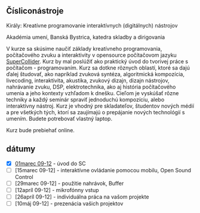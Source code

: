 Čísliconástroje
---------------

Király: Kreatívne programovanie interaktívnych (digitálnych) nástrojov

Akadémia umení, Banská Bystrica, katedra skladby a dirigovania

V  kurze sa skúsime naučiť základy kreatívneho programovania, počítačového zvuku a interaktivity v opensource počítačovom jazyku [SuperCollider](https://supercollider.github.io). Kurz by mal poslúžiť ako praktický úvod do tvorivej práce s počítačom - programovaním. Kurz sa dotkne rôznych oblastí, ktoré sa dajú ďalej študovať, ako napríklad zvuková syntéza, algoritmická kompozícia, livecoding, interaktivita, akustika, zvukový dizajn, dizajn nástrojov, nahrávanie zvuku, DSP, elektrotechnika, ako aj história počítačového umenia a jeho kontexty vzhľadom k dnešku.
Cieľom je vyskúšať rôzne techniky a každý seminár spraviť jednoduchú kompozíciu, alebo interaktívny nástroj. Kurz je vhodný pre skladateľov, študentov nových médií a pre všetkých tých, ktorí sa  zaujímajú o prepájanie nových technológií s umením. Budete potrebovať vlastný laptop.

Kurz bude prebiehať online.

dátumy
------

- [x] [01marec 09-12](https://github.com/paum3/Cisliconastroje/tree/main/01032021) - úvod do SC
- [ ] [15marec 09-12] - interaktívne ovládanie pomocou mobilu, Open Sound Control
- [ ] [29marec 09-12] - použitie nahrávok, Buffer
- [ ] [12apríl 09-12] - mikrofónny vstup
- [ ] [26apríl 09-12] - individuálna práca na vašom projekte
- [ ] [10máj 09-12] - prezenácia vašich projektov
